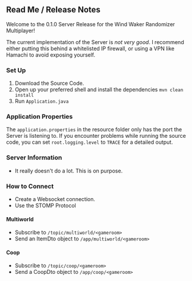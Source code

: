 ## Read Me / Release Notes ##

Welcome to the 0.1.0 Server Release for the Wind Waker Randomizer Multiplayer!

The current implementation of the Server is *not very good*. I recommend either putting this behind a 
whitelisted IP firewall, or using a VPN like Hamachi to avoid exposing yourself.

### Set Up ###
1. Download the Source Code.
2. Open up your preferred shell and install the dependencies `mvn clean install`
3. Run `Application.java`

### Application Properties ###
The `application.properties` in the resource folder only has the port the Server is listening to. If you encounter
problems while running the source code, you can set `root.logging.level` to `TRACE` for a detailed output.

### Server Information ###
- It really doesn't do a lot. This is on purpose.

### How to Connect ###
- Create a Websocket connection.
- Use the STOMP Protocol

#### Multiworld ####
- Subscribe to `/topic/multiworld/<gameroom>`
- Send an ItemDto object to `/app/multiworld/<gameroom>`

#### Coop ####
- Subscribe to `/topic/coop/<gameroom>`
- Send a CoopDto object to `/app/coop/<gameroom>`

